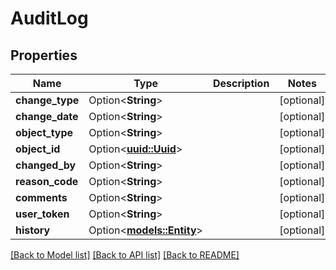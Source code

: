 # AuditLog

## Properties

Name | Type | Description | Notes
------------ | ------------- | ------------- | -------------
**change_type** | Option<**String**> |  | [optional]
**change_date** | Option<**String**> |  | [optional]
**object_type** | Option<**String**> |  | [optional]
**object_id** | Option<[**uuid::Uuid**](uuid::Uuid.md)> |  | [optional]
**changed_by** | Option<**String**> |  | [optional]
**reason_code** | Option<**String**> |  | [optional]
**comments** | Option<**String**> |  | [optional]
**user_token** | Option<**String**> |  | [optional]
**history** | Option<[**models::Entity**](Entity.md)> |  | [optional]

[[Back to Model list]](../README.md#documentation-for-models) [[Back to API list]](../README.md#documentation-for-api-endpoints) [[Back to README]](../README.md)


